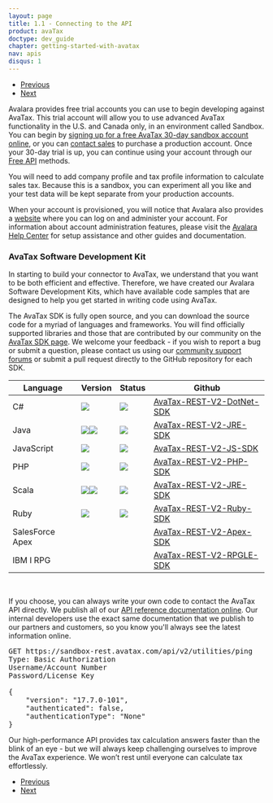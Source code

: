 ```yaml
---
layout: page
title: 1.1 - Connecting to the API
product: avaTax
doctype: dev_guide
chapter: getting-started-with-avatax
nav: apis
disqus: 1
---
```

<ul class="pager">
  <li class="previous"><a href="/avatax/dev-guide/getting-started-with-avatax/"><i class="glyphicon glyphicon-chevron-left"></i>Previous</a></li>
  <li class="next"><a href="/avatax/dev-guide/getting-started-with-avatax/authentication-in-avatax/">Next<i class="glyphicon glyphicon-chevron-right"></i></a></li>
</ul>

Avalara provides free trial accounts you can use to begin developing against AvaTax. This trial account will allow you to use advanced AvaTax functionality in the U.S. and Canada only, in an environment called Sandbox.  You can begin by <a class="dev-guide-link" href="https://developer.avalara.com/avatax/get-started/">signing up for a free AvaTax 30-day sandbox account online</a>, or you can <a class="dev-guide-link" href="https://www.avalara.com/contact-us/?referrer=&lastReferrer=developer.avalara.com&sessionId=1499692719266">contact sales</a> to purchase a production account.  Once your 30-day trial is up, you can continue using your account through our <a class="dev-guide-link" href="https://developer.avalara.com/api-reference/avatax/rest/v2/methods/Free/">Free API</a> methods. 

You will need to add company profile and tax profile information to calculate sales tax. Because this is a sandbox, you can experiment all you like and your test data will be kept separate from your production accounts.

When your account is provisioned, you will notice that Avalara also provides a <a class="dev-guide-link" href="https://admin-development.avalara.net/">website</a> where you can log on and administer your account.  For information about account administration features, please visit the <a class="dev-guide-link" href="https://help.avalara.com/">Avalara Help Center</a> for setup assistance and other guides and documentation.

<h3>AvaTax Software Development Kit</h3>

In starting to build your connector to AvaTax, we understand that you want to be both efficient and effective.  Therefore, we have created our Avalara Software Development Kits, which have available code samples that are designed to help you get started in writing code using AvaTax.

The AvaTax SDK is fully open source, and you can download the source code for a myriad of languages and frameworks.  You will find officially supported libraries and those that are contributed by our community on the <a class="dev-guide-link" href="https://developer.avalara.com/sdk/">AvaTax SDK page</a>. We welcome your feedback - if you wish to report a bug or submit a question, please contact us using our <a class="dev-guide-link" href="https://community.avalara.com/avalara">community support forums</a> or submit a pull request directly to the GitHub repository for each SDK.

<div class="mobile-table">
    <table class="styled-table">
        <thead>
            <tr>
                <th>Language</th>
                <th>Version</th>
                <th>Status</th>
                <th>Github</th>
            </tr>
        </thead>
        <tbody>
            <tr>
                <td>C#</td>
                <td><img src="https://img.shields.io/nuget/v/Avalara.AvaTax.svg?style=plastic"/></td>
                <td><img src="https://api.travis-ci.org/avadev/AvaTax-REST-V2-DotNet-SDK.svg?branch=master&style=plastic"/></td>
                <td><a class="dev-guide-link" href="https://github.com/avadev/AvaTax-REST-V2-DotNet-SDK?referrer=&lastReferrer=developer.avalara.com&sessionId=1502456322024">AvaTax-REST-V2-DotNet-SDK</a></td>
            </tr>
            <tr>
                <td>Java</td>
                <td><img src="https://maven-badges.herokuapp.com/maven-central/net.avalara.avatax/avatax-rest-v2-api-java_2.11/badge.svg?style=plastic"/><img src="https://img.shields.io/badge/Sonatype%20Snapshots-2.17.3.48--SNAPSHOT-blue.svg?style=plastic"/></td>
                <td><img src="https://api.travis-ci.org/avadev/AvaTax-REST-V2-JRE-SDK.svg?branch=master&style=plastic"/></td>
                <td><a class="dev-guide-link" href="https://github.com/avadev/AvaTax-REST-V2-JRE-SDK?referrer=&lastReferrer=developer.avalara.com&sessionId=1502456322024">AvaTax-REST-V2-JRE-SDK</a></td>
            </tr>
            <tr>
                <td>JavaScript</td>
                <td><img src="https://maven-badges.herokuapp.com/maven-central/net.avalara.avatax/avatax-rest-v2-api-java_2.11/badge.svg?style=plastic"/></td>
                <td><img src="https://api.travis-ci.org/avadev/AvaTax-REST-V2-JRE-SDK.svg?branch=master&style=plastic"></td>
                <td><a class="dev-guide-link" href="https://github.com/avadev/AvaTax-REST-V2-JS-SDK?referrer=&lastReferrer=developer.avalara.com&sessionId=1502456322024">AvaTax-REST-V2-JS-SDK</a></td>
            </tr>
            <tr>
                <td>PHP</td>
                <td><img src="https://img.shields.io/packagist/v/avalara/avataxclient.svg?style=plastic"/></td>
                <td><img src="https://api.travis-ci.org/avadev/AvaTax-REST-V2-PHP-SDK.svg?branch=master&style=plastic"></td>
                <td><a class="dev-guide-link" href="https://github.com/avadev/AvaTax-REST-V2-PHP-SDK?referrer=&lastReferrer=developer.avalara.com&sessionId=1502456322024">AvaTax-REST-V2-PHP-SDK</a></td>
            </tr>
            <tr>
                <td>Scala</td>
                <td><img src="https://maven-badges.herokuapp.com/maven-central/net.avalara.avatax/avatax-rest-v2-api-java_2.11/badge.svg?style=plastic"/><img src="https://img.shields.io/badge/Sonatype%20Snapshots-2.17.3.48--SNAPSHOT-blue.svg?style=plastic"/></td>
                <td><img src="https://api.travis-ci.org/avadev/AvaTax-REST-V2-JRE-SDK.svg?branch=master&style=plastic"></td>
                <td><a class="dev-guide-link" href="https://github.com/avadev/AvaTax-REST-V2-JRE-SDK?referrer=&lastReferrer=developer.avalara.com&sessionId=1502456322024">AvaTax-REST-V2-JRE-SDK</a></td>
            </tr>
            <tr>
                <td>Ruby</td>
                <td><img src="https://img.shields.io/gem/v/avatax.svg?style=plastic"/></td>
                <td><img src="https://api.travis-ci.org/avadev/AvaTax-REST-V2-Ruby-SDK.svg?branch=master&style=plastic"></td>
                <td><a class="dev-guide-link" href="https://github.com/avadev/AvaTax-REST-V2-Ruby-SDK?referrer=&lastReferrer=developer.avalara.com&sessionId=1502456322024">AvaTax-REST-V2-Ruby-SDK</a></td>
            </tr>
            <tr>
                <td>SalesForce Apex</td>
                <td></td>
                <td></td>
                <td><a class="dev-guide-link" href="https://github.com/avadev/AvaTax-REST-V2-Apex-SDK?referrer=&lastReferrer=developer.avalara.com&sessionId=1502456322024">AvaTax-REST-V2-Apex-SDK</a></td>
            </tr>
            <tr>
                <td>IBM I RPG</td>
                <td></td>
                <td></td>
                <td><a class="dev-guide-link" href="https://github.com/avadev/AvaTax-REST-V2-RPGLE-SDK?referrer=&lastReferrer=developer.avalara.com&sessionId=1502456322024">AvaTax-REST-V2-RPGLE-SDK</a></td>
            </tr>
        </tbody>
    </table>
</div>

<br />

If you choose, you can always write your own code to contact the AvaTax API directly.  We publish all of our <a class="dev-guide-link" href="https://developer.avalara.com/api-reference/avatax/rest/v2/">API reference documentation online</a>. Our internal developers use the exact same documentation that we publish to our partners and customers, so you know you'll always see the latest information online.
<pre>
GET https://sandbox-rest.avatax.com/api/v2/utilities/ping
Type: Basic Authorization
Username/Account Number
Password/License Key
 
{
    "version": "17.7.0-101",
    "authenticated": false,
    "authenticationType": "None"
}
</pre>

Our high-performance API provides tax calculation answers faster than the blink of an eye - but we will always keep challenging ourselves to improve the AvaTax experience. We won’t rest until everyone can calculate tax effortlessly.

<ul class="pager">
  <li class="previous"><a href="/avatax/dev-guide/getting-started-with-avatax/"><i class="glyphicon glyphicon-chevron-left"></i>Previous</a></li>
  <li class="next"><a href="/avatax/dev-guide/getting-started-with-avatax/authentication-in-avatax/">Next<i class="glyphicon glyphicon-chevron-right"></i></a></li>
</ul>